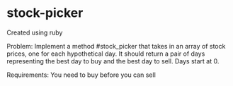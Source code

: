 # stock-picker

Created using ruby

Problem: 
Implement a method #stock_picker that takes in an array of stock prices, one for each hypothetical day. It should return a pair of days representing the best day to buy and the best day to sell. Days start at 0.

Requirements:
You need to buy before you can sell
